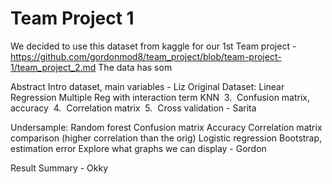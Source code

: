 # Team Project 1

We decided to use this dataset from kaggle for our 1st Team project -https://github.com/gordonmod8/team_project/blob/team-project-1/team_project_2.md
The data has som

Abstract
Intro dataset, main variables          -  Liz
Original Dataset:
Linear Regression
Multiple Reg with interaction term
KNN
 3.  Confusion matrix, accuracy
 4.  Correlation matrix
 5.  Cross validation         - Sarita

Undersample:
Random forest
Confusion matrix
Accuracy
Correlation matrix comparison (higher correlation than the orig)
Logistic regression
Bootstrap, estimation error
Explore what graphs we can display                 - Gordon


Result Summary    - Okky
